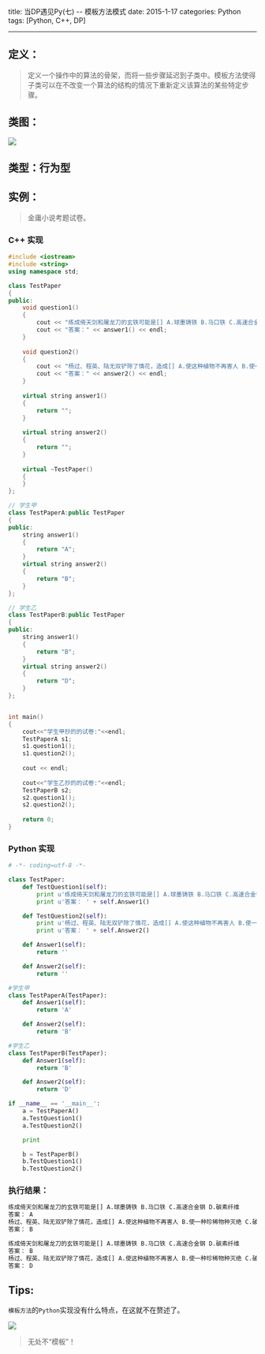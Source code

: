 title: 当DP遇见Py(七) -- 模板方法模式
date: 2015-1-17
categories: Python
tags: [Python, C++, DP]

---

## 定义：
> 定义一个操作中的算法的骨架，而将一些步骤延迟到子类中。模板方法使得子类可以在不改变一个算法的结构的情况下重新定义该算法的某些特定步骤。

## 类图：
![][1]

## 类型：行为型

<!-- more -->

## 实例：
> 金庸小说考题试卷。

### C++ 实现
```C++
#include <iostream>
#include <string>
using namespace std;

class TestPaper
{
public:
    void question1()
    {
        cout << "练成倚天剑和屠龙刀的玄铁可能是[] A.球墨铸铁 B.马口铁 C.高速合金钢 D.碳素纤维"  <<endl;
        cout << "答案：" << answer1() << endl;
    }
    
    void question2()
    {
        cout << "杨过、程英、陆无双铲除了情花，造成[] A.使这种植物不再害人 B.使一种珍稀物种灭绝 C.破坏生态平衡 D.造成该地区沙漠化" << endl;
        cout << "答案：" << answer2() << endl;
    }
    
    virtual string answer1()
    {
        return "";
    }
    
    virtual string answer2()
    {
        return "";
    }
    
    virtual ~TestPaper()
    {
    }
};

// 学生甲 
class TestPaperA:public TestPaper
{
public:
    string answer1()
    {
        return "A";
    }
    virtual string answer2()
    {
        return "B";
    }
};

// 学生乙
class TestPaperB:public TestPaper
{
public:
    string answer1()
    {
        return "B";
    }
    virtual string answer2()
    {
        return "D";
    }
};


int main()
{
    cout<<"学生甲抄的的试卷:"<<endl;
    TestPaperA s1;
    s1.question1();
    s1.question2();
    
    cout << endl;
    
    cout<<"学生乙抄的的试卷:"<<endl;
    TestPaperB s2;
    s2.question1();
    s2.question2();
    
    return 0;
}
```

### Python 实现
```python
# -*- coding=utf-8 -*-

class TestPaper:
    def TestQuestion1(self):
        print u'练成倚天剑和屠龙刀的玄铁可能是[] A.球墨铸铁 B.马口铁 C.高速合金钢 D.碳素纤维'
        print u'答案： ' + self.Answer1()

    def TestQuestion2(self):
        print u'杨过、程英、陆无双铲除了情花，造成[] A.使这种植物不再害人 B.使一种珍稀物种灭绝 C.破坏生态平衡 D.造成该地区沙漠化'
        print u'答案： ' + self.Answer2()

    def Answer1(self):
        return ''

    def Answer2(self):
        return ''

#学生甲
class TestPaperA(TestPaper):
    def Answer1(self):
        return 'A'

    def Answer2(self):
        return 'B'

#学生乙
class TestPaperB(TestPaper):
    def Answer1(self):
        return 'B'

    def Answer2(self):
        return 'D'

if __name__ == '__main__':
    a = TestPaperA()
    a.TestQuestion1()
    a.TestQuestion2()

    print

    b = TestPaperB()
    b.TestQuestion1()
    b.TestQuestion2()
```

### 执行结果：
```python
练成倚天剑和屠龙刀的玄铁可能是[] A.球墨铸铁 B.马口铁 C.高速合金钢 D.碳素纤维
答案： A
杨过、程英、陆无双铲除了情花，造成[] A.使这种植物不再害人 B.使一种珍稀物种灭绝 C.破坏生态平衡 D.造成该地区沙漠化
答案： B

练成倚天剑和屠龙刀的玄铁可能是[] A.球墨铸铁 B.马口铁 C.高速合金钢 D.碳素纤维
答案： B
杨过、程英、陆无双铲除了情花，造成[] A.使这种植物不再害人 B.使一种珍稀物种灭绝 C.破坏生态平衡 D.造成该地区沙漠化
答案： D
```

## Tips:
`模板方法`的`Python`实现没有什么特点，在这就不在赘述了。


![][2]

> 无处不“模板”！


  [1]: http://78rbbi.com1.z0.glb.clouddn.com/o_ch7.模板方法模式.png
  [2]: http://img5.imgtn.bdimg.com/it/u=581775908,2307964083&fm=21&gp=0.jpg